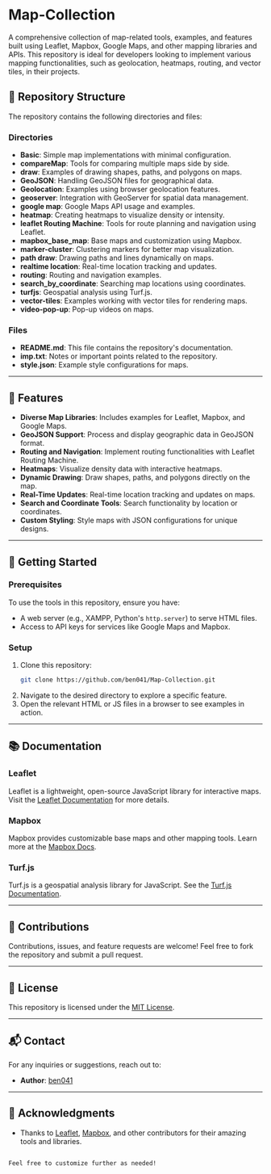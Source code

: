 # Map-Collection

A comprehensive collection of map-related tools, examples, and features built using Leaflet, Mapbox, Google Maps, and other mapping libraries and APIs. This repository is ideal for developers looking to implement various mapping functionalities, such as geolocation, heatmaps, routing, and vector tiles, in their projects.


## 📂 Repository Structure

The repository contains the following directories and files:

### Directories
- **Basic**: Simple map implementations with minimal configuration.
- **compareMap**: Tools for comparing multiple maps side by side.
- **draw**: Examples of drawing shapes, paths, and polygons on maps.
- **GeoJSON**: Handling GeoJSON files for geographical data.
- **Geolocation**: Examples using browser geolocation features.
- **geoserver**: Integration with GeoServer for spatial data management.
- **google map**: Google Maps API usage and examples.
- **heatmap**: Creating heatmaps to visualize density or intensity.
- **leaflet Routing Machine**: Tools for route planning and navigation using Leaflet.
- **mapbox_base_map**: Base maps and customization using Mapbox.
- **marker-cluster**: Clustering markers for better map visualization.
- **path draw**: Drawing paths and lines dynamically on maps.
- **realtime location**: Real-time location tracking and updates.
- **routing**: Routing and navigation examples.
- **search_by_coordinate**: Searching map locations using coordinates.
- **turfjs**: Geospatial analysis using Turf.js.
- **vector-tiles**: Examples working with vector tiles for rendering maps.
- **video-pop-up**: Pop-up videos on maps.

### Files
- **README.md**: This file contains the repository's documentation.
- **imp.txt**: Notes or important points related to the repository.
- **style.json**: Example style configurations for maps.

---

## 🌟 Features
- **Diverse Map Libraries**: Includes examples for Leaflet, Mapbox, and Google Maps.
- **GeoJSON Support**: Process and display geographic data in GeoJSON format.
- **Routing and Navigation**: Implement routing functionalities with Leaflet Routing Machine.
- **Heatmaps**: Visualize density data with interactive heatmaps.
- **Dynamic Drawing**: Draw shapes, paths, and polygons directly on the map.
- **Real-Time Updates**: Real-time location tracking and updates on maps.
- **Search and Coordinate Tools**: Search functionality by location or coordinates.
- **Custom Styling**: Style maps with JSON configurations for unique designs.

---

## 🚀 Getting Started

### Prerequisites
To use the tools in this repository, ensure you have:
- A web server (e.g., XAMPP, Python's `http.server`) to serve HTML files.
- Access to API keys for services like Google Maps and Mapbox.

### Setup
1. Clone this repository:
   ```bash
   git clone https://github.com/ben041/Map-Collection.git
   ```
2. Navigate to the desired directory to explore a specific feature.
3. Open the relevant HTML or JS files in a browser to see examples in action.

---

## 📚 Documentation

### Leaflet
Leaflet is a lightweight, open-source JavaScript library for interactive maps. Visit the [Leaflet Documentation](https://leafletjs.com/) for more details.

### Mapbox
Mapbox provides customizable base maps and other mapping tools. Learn more at the [Mapbox Docs](https://docs.mapbox.com/).

### Turf.js
Turf.js is a geospatial analysis library for JavaScript. See the [Turf.js Documentation](https://turfjs.org/).

---

## 🤝 Contributions
Contributions, issues, and feature requests are welcome! Feel free to fork the repository and submit a pull request.

---

## 📜 License
This repository is licensed under the [MIT License](LICENSE).

---

## 📬 Contact
For any inquiries or suggestions, reach out to:
- **Author**: [ben041](https://github.com/ben041)

---

## 🎉 Acknowledgments
- Thanks to [Leaflet](https://leafletjs.com/), [Mapbox](https://www.mapbox.com/), and other contributors for their amazing tools and libraries.
```

Feel free to customize further as needed!